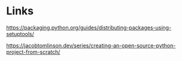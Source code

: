 Links
=====

https://packaging.python.org/guides/distributing-packages-using-setuptools/

https://jacobtomlinson.dev/series/creating-an-open-source-python-project-from-scratch/
